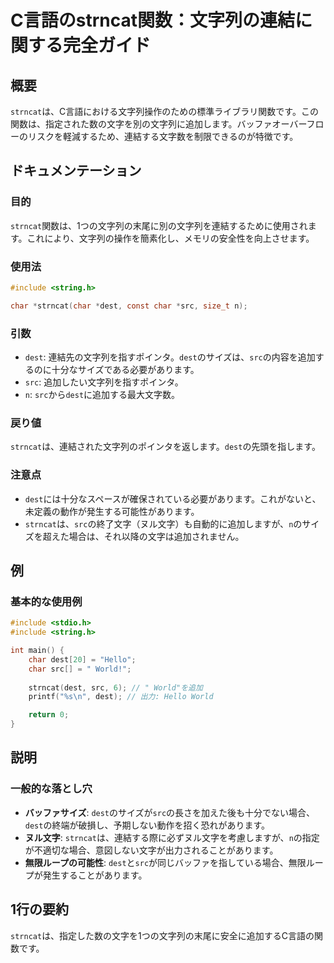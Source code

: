 <!--
Meta Description: # C言語のstrncat関数：文字列の連結に関する完全ガイド ## 概要 `strncat`は、C言語における文字列操作のための標準ライブラリ関数です。この関数は、指定された数の文字を別の文字列に追加します。バッファオーバーフローのリスクを軽減するため、連結する文字数を制限できるのが特徴です。 #...
Meta Keywords: dest, src, strncat, char, include
-->

# C言語のstrncat関数：文字列の連結に関する完全ガイド

## 概要
`strncat`は、C言語における文字列操作のための標準ライブラリ関数です。この関数は、指定された数の文字を別の文字列に追加します。バッファオーバーフローのリスクを軽減するため、連結する文字数を制限できるのが特徴です。

## ドキュメンテーション

### 目的
`strncat`関数は、1つの文字列の末尾に別の文字列を連結するために使用されます。これにより、文字列の操作を簡素化し、メモリの安全性を向上させます。

### 使用法
```c
#include <string.h>

char *strncat(char *dest, const char *src, size_t n);
```

### 引数
- `dest`: 連結先の文字列を指すポインタ。`dest`のサイズは、`src`の内容を追加するのに十分なサイズである必要があります。
- `src`: 追加したい文字列を指すポインタ。
- `n`: `src`から`dest`に追加する最大文字数。

### 戻り値
`strncat`は、連結された文字列のポインタを返します。`dest`の先頭を指します。

### 注意点
- `dest`には十分なスペースが確保されている必要があります。これがないと、未定義の動作が発生する可能性があります。
- `strncat`は、`src`の終了文字（ヌル文字）も自動的に追加しますが、`n`のサイズを超えた場合は、それ以降の文字は追加されません。

## 例

### 基本的な使用例
```c
#include <stdio.h>
#include <string.h>

int main() {
    char dest[20] = "Hello";
    char src[] = " World!";
    
    strncat(dest, src, 6); // " World"を追加
    printf("%s\n", dest); // 出力: Hello World

    return 0;
}
```

## 説明

### 一般的な落とし穴
- **バッファサイズ**: `dest`のサイズが`src`の長さを加えた後も十分でない場合、`dest`の終端が破損し、予期しない動作を招く恐れがあります。
- **ヌル文字**: `strncat`は、連結する際に必ずヌル文字を考慮しますが、`n`の指定が不適切な場合、意図しない文字が出力されることがあります。
- **無限ループの可能性**: `dest`と`src`が同じバッファを指している場合、無限ループが発生することがあります。

## 1行の要約
`strncat`は、指定した数の文字を1つの文字列の末尾に安全に追加するC言語の関数です。